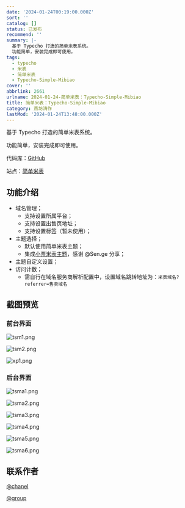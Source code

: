 ```yaml
---
date: '2024-01-24T00:19:00.000Z'
sort: ''
catalog: []
status: 已发布
recommend: ''
summary: |-
  基于 Typecho 打造的简单米表系统。
  功能简单，安装完成即可使用。
tags:
  - typecho
  - 米表
  - 简单米表
  - Typecho-Simple-Mibiao
cover: ''
abbrlink: 2661
urlname: 2024-01-24-简单米表：Typecho-Simple-Mibiao
title: 简单米表：Typecho-Simple-Mibiao
category: 燕坊清作
lastMod: '2024-01-24T13:48:00.000Z'
---
```


基于 Typecho 打造的简单米表系统。


功能简单，安装完成即可使用。


代码库：[GitHub](https://github.com/bmqy/Typecho-Simple-Mibiao) 


站点：[简单米表](https://mi.bmqy.net/)


## **功能介绍**

- 域名管理；
	- 支持设置所属平台；
	- 支持设置出售页地址；
	- 支持设置标签（暂未使用）；
- 主题选择；
	- 默认使用简单米表主题；
	- 集成[小票米表主题](https://github.com/BitCodepot/xp_mb)，感谢 @Sen.ge 分享；
- 主题自定义设置；
- 访问计数；
	- 需自行在域名服务商解析配置中，设置域名跳转地址为：`米表域名?referrer=售卖域名`

## 截图预览


### 前台界面


![tsm1.png](https://image.bmqy.net/upload/tsm1.png)


![tsm2.png](https://image.bmqy.net/upload/tsm2.png)


![xp1.png](https://image.bmqy.net/upload/xp1.png)


### 后台界面


![tsma1.png](https://image.bmqy.net/upload/tsma1.png)


![tsma2.png](https://image.bmqy.net/upload/tsma2.png)


![tsma3.png](https://image.bmqy.net/upload/tsma3.png)


![tsma4.png](https://image.bmqy.net/upload/tsma4.png)


![tsma5.png](https://image.bmqy.net/upload/tsma5.png)


![tsma6.png](https://image.bmqy.net/upload/tsma6.png)


## 联系作者


[@chanel](https://t.me/tcbmqy)

[@group](https://t.me/tgbmqy)

